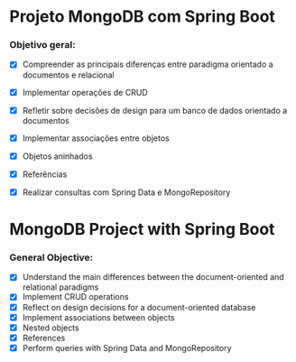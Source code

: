 # Projeto MongoDB com Spring Boot
### Objetivo geral:
- [x] Compreender as principais diferenças entre paradigma orientado a documentos e relacional
- [x] Implementar operações de CRUD
- [x] Refletir sobre decisões de design para um banco de dados orientado a documentos
- [x] Implementar associações entre objetos
- [x] Objetos aninhados
- [x] Referências
- [x] Realizar consultas com Spring Data e MongoRepository


# MongoDB Project with Spring Boot
### General Objective:
- [x] Understand the main differences between the document-oriented and relational paradigms
- [x] Implement CRUD operations
- [x] Reflect on design decisions for a document-oriented database
- [x] Implement associations between objects
- [x] Nested objects
- [x] References
- [x] Perform queries with Spring Data and MongoRepository

